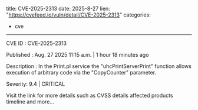  
title: CVE-2025-2313
date: 2025-8-27
lien: "https://cvefeed.io/vuln/detail/CVE-2025-2313"
categories:
  - cve
---

CVE ID : CVE-2025-2313

Published :  Aug. 27
2025
11:15 a.m. | 1 hour
18 minutes ago

Description : In the Print.pl service
the "uhcPrintServerPrint" function allows execution of arbitrary code via the "CopyCounter" parameter.

Severity: 9.4 | CRITICAL

Visit the link for more details
such as CVSS details
affected products
timeline
and more...
